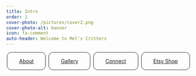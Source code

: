 ```yaml
---
title: Intro
order: 1
cover-photo: /pictures/cover2.png
cover-photo-alt: banner
icon: fa-comment
auto-header: Welcome to Mel's Critters
---
```

<style>
.btn {
  border: 1px solid;
  border-radius: 12px;
  padding: 15px 32px;
  margin: 0 2px;
  transition-duration: 0s;
  line-height: 350%;
}

.btn:hover {
  background-color: rgba(231, 231, 231, .5);
}

@media screen and (min-width: 0px) and (max-width: 950px) {
  .mobile-nav { display: block; }  /* show it on small screens */
}

@media screen and (min-width: 951px) and (max-width: 4096px) {
  .mobile-nav { display: block; }   /* hide it elsewhere */
}

</style>

<div class="mobile-nav">
<a href="#about" class="btn scrolly">About</a>
<a href="/gallery" class="btn">Gallery</a>
<a href="#connect" class="btn scrolly">Connect</a>
<a href="https://melscrittersshop.etsy.com" class="btn">Etsy Shop</a>
</div>





